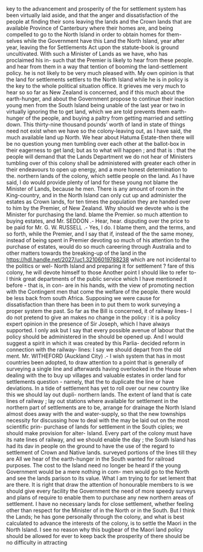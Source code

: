 key to the advancement and prosperity of the for settlement system has been virtually laid aside, and that the anger and dissatisfaction of the people at finding their sons leaving the lands and the Crown lands that are available Province of Canterbury where their homes are, and being compelled to go to the North Island in order to obtain homes for them- selves while the Government have this Land the North Island, year after year, leaving the for Settlements Act upon the statute-book is ground uncultivated. With such a Minister of Lands as we have, who has proclaimed his in- such that the Premier is likely to hear from these people. and hear from them in a way that tention of booming the land-settlement policy. he is not likely to be very much pleased with. My own opinion is that the land for settlements settlers to the North Island while he is in policy is the key to the whole political situation office. It grieves me very much to hear so so far as New Zealand is concerned, and if this much about the earth-hunger, and about the Government propose to continue their inaction young men from the South Island being unable of the last year or two in virtually ignoring the to get land, which we are told prevents them earth-hunger of the people, and buying a paltry from getting married and settling down. This thirty-nine thousand pounds' worth of land in state of things need not exist when we have so the colony-leaving out, as I have said, the much available land up North. We hear about Hatuma Estate-then there will be no question young men tumbling over each other at the ballot-box in their eagerness to get land; but as to what will happen ; and that is : that the people will demand that the Lands Department we do not hear of Ministers tumbling over of this colony shall be administered with greater each other in their endeavours to open up energy, and a more honest determination to the. northern lands of the colony, which settle people on the land. As I have said, I do would provide plenty of land for these young not blame the Minister of Lands, because he men. There is any amount of room in the King-country, and in the North Island can only cut up and administer the estates as Crown lands, for ten times the population they are handed over to him by the Premier, of New Zealand. Why should we devote who is the Minister for purchasing the land. blame the Premier. so much attention to buying estates, and Mr. SEDDON .- Hear, hear. disputing over the price to be paid for Mr. G. W. RUSSELL .- Yes, I do. I blame them, and the terms, and so forth, while the Premier, and I say that if, instead of the the same money, instead of being spent in Premier devoting so much of his attention to the purchase of estates, would do so much careering through Australia and to other matters towards the breaking-up of the land in the https://hdl.handle.net/2027/uc1.32106019788238 which are not incidental to the politics or wel- North Island and preparing it for settlement ? fare of this colony, he will devote himself to those Another point I should like to refer to-I think great departments of the public service which I have mentioned it before - that is, in con- are in his hands, with the view of promoting nection with the Contingent men that come the welfare of the people. there would be less back from south Africa. Supposing we were cause for dissatisfaction than there has been in to put them to work surveying a proper system the past. So far as the Bill is concerned, it of railway lines- I do not pretend to give an makes no change in the policy : it is a policy expert opinion in the presence of Sir Joseph, which I have always supported. I only ask but I say that every possible avenue of labour that the policy should be administered in the should be opened up. And I would suggest a spirit in which it was created by this Parlia- decided reform in connection with the railway- lines: I say we should depart from the old ment. Mr. WITHEFORD (Auckland City) .- I wish system that has in most countries been adopted, to draw attention to a point that is generally of surveying a single line and afterwards having overlooked in the House when dealing with the to buy up villages and valuable estates in order land for settlements question - namely, that the to duplicate the line or have deviations. In a tide of settlement has yet to roll over our new country like this we should lay out dupli- northern lands. The extent of land that is cate lines of railway ; lay out stations where available for settlement in the northern part of settlements are to be, arrange for drainage the North Island almost does away with the and water-supply, so that the new townships necessity for discussing how to deal with the may be laid out on the most scientific prin- purchase of lands for settlement in the South ciples; we should make provision for alter- Island. Every part of the colony must have its nate lines of railway, and we should enable the day ; the South Island has had its dav in people on the ground to have the use of the regard to settlement of Crown and Native lands. surveyed portions of the lines till they are All we hear of the earth-hunger in the South wanted for railroad purposes. The cost to the Island need no longer be heard if the young Government would be a mere nothing in com- men would go to the North and see the lands parison to its value. What I am trying to for set lement that are there. It is right that draw the attention of honourable members to is we should give every facility the Government the need of more speedy surveys and plans of require to enable them to purchase any new northern areas of settlement. I have no necessary lands for close settlement, whether feeling other than respect for the Minister of in the North or in the South. But I think the Lands; he has gone personally through the colony, and what is best calculated to advance the interests of the colony, is to settle the Maori in the North Island. I see no reason why this bugbear of the Maori land policy should be allowed for ever to keep back the prosperity of there should be no difficulty in attracting 